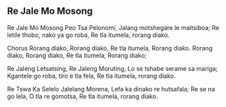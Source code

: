 ## Re Jale Mo Mosong

Re Jale Mo Mosong Peo Tsa Pelonomi,
Jalang motshegare le maitsiboa;
Re letile thobo, nako ya go roba,
Re tla itumela, rorang diako.

Chorus
Rorang diako, Rorang diako,
Re tla itumela, Rorang diako.
Rorang diako, Rorang diako,
Re tla itumela, Rorang diako;

Re Jaleng Letsatsing, Re Jaleng Moruting,
Lo se tshabe serame sa mariga;
Kgantele go roba, tiro e tla fela,
Re tla itumela, rorang diako.

Re Tswa Ka Selelo Jalelang Morena,
Lefa ka dinako re hutsafala;
Re se na go lela, O tla re gomotsa,
Re tla itumela, rorang diako.

